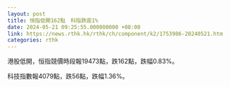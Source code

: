 ```yaml
---
layout: post
title: 恒指低開162點　科指跌逾1%
date: 2024-05-21 09:25:55.000000000 +08:00
link: https://news.rthk.hk/rthk/ch/component/k2/1753986-20240521.htm
categories: rthk
---
```


港股低開，恒指競價時段報19473點，跌162點，跌幅0.83%。

科技指數報4079點，跌56點，跌幅1.36%。
